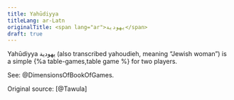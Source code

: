```yaml
---
title: Yahūdiyya
titleLang: ar-Latn
originalTitle: <span lang="ar">يهودية</span>
draft: true
---
```


<span lang="ar-Latn" class="noun aka">Yahūdiyya</span> <span lang="ar" class="aka">يهودية</span> (also transcribed <span lang="ar-Latn" class="aka">yahoudieh</span>, meaning “Jewish woman”) is a simple {%a table-games,table game %} for two players.

See: @DimensionsOfBookOfGames.

Original source: [@Tawula]
